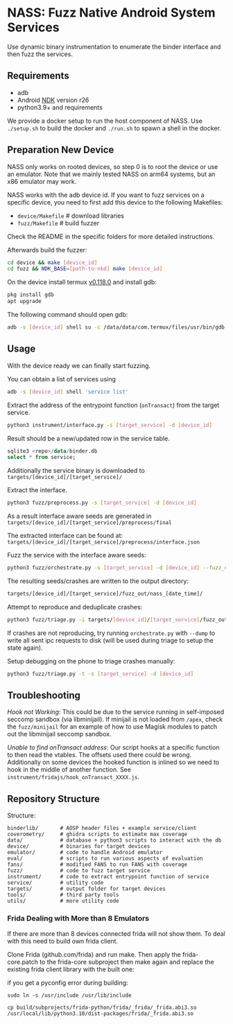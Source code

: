 # NASS: Fuzz Native Android System Services

Use dynamic binary instrumentation to enumerate the binder interface and then fuzz the services.

## Requirements

- adb
- Android [NDK](https://developer.android.com/ndk/downloads) version r26
- python3.9+ and requirements

We provide a docker setup to run the host component of NASS. 
Use `./setup.sh` to build the docker and `./run.sh` to spawn a shell in the docker.

## Preparation New Device

NASS only works on rooted devices, so step 0 is to root the device or use an emulator.
Note that we mainly tested NASS on arm64 systems, but an x86 emulator may work.

NASS works with the adb device id. If you want to fuzz services on a specific device, 
you need to first add this device to the following Makefiles:
- `device/Makefile` # download libraries
- `fuzz/Makefile` # build fuzzer

Check the README in the specific folders for more detailed instructions.

Afterwards build the fuzzer:
```bash
cd device && make [device_id]
cd fuzz && NDK_BASE=[path-to-nkd] make [device_id]
```

On the device install termux [v0.118.0](https://github.com/termux/termux-app/releases/tag/v0.118.0) and 
install gdb:
```bash
pkg install gdb
apt upgrade
```

The following command should open gdb:
```bash
adb -s [device_id] shell su -c /data/data/com.termux/files/usr/bin/gdb
```

## Usage

With the device ready we can finally start fuzzing.

You can obtain a list of services using
```bash
adb -s [device_id] shell 'service list'
```

Extract the address of the entrypoint function (`onTransact`) from the target service.
```bash
python3 instrument/interface.py -s [target_service] -d [device_id]
```

Result should be a new/updated row in the service table.
```sql
sqlite3 <repo>/data/binder.db
select * from service;
```

Additionally the service binary is downloaded to `targets/[device_id]/[target_service]/`

Extract the interface.
```bash
python3 fuzz/preprocess.py -s [target_service] -d [device_id]
```

As a result interface aware seeds are generated in `targets/[device_id]/[target_service]/preprocess/final`

The extracted interface can be found at: `targets/[device_id]/[target_service]/preprocess/interface.json`

Fuzz the service with the interface aware seeds:

```bash
python3 fuzz/orchestrate.py -s [target_service] -d [device_id] --fuzz_data -c targets/[device_id]/[target_service]/preprocess/final
```

The resulting seeds/crashes are written to the output directory:

```bash
targets/[device_id]/[target_service]/fuzz_out/nass_[date_time]/
```

Attempt to reproduce and deduplicate crashes:

```bash
python3 fuzz/triage.py -i targets/[device_id]/[target_service]/fuzz_out/nass_[date_time]/
``` 

If crashes are not reproducing, try running `orchestrate.py` with `--dump` to write all sent ipc requests to disk (will be used during triage to setup the state again).

Setup debugging on the phone to triage crashes manually:
```bash
python3 fuzz/triage.py -t -s [target_service] -d [device_id]
```

## Troubleshooting

*Hook not Working*:  This could be due to the service running in self-imposed seccomp sandbox (via libminijail). 
If minijail is not loaded from `/apex`, check the `fuzz/minijail` for an example of how to use Magisk modules to patch out the libminijail seccomp sandbox.

*Unable to find onTransact address*: Our script hooks at a specific function to then read the vtables. The offsets used there could be wrong. Additionally on some devices the hooked function is inlined so we need to hook in the middle of another function. See `instrument/fridajs/hook_onTransact_XXXX.js`.

## Repository Structure

Structure: 
```
binderlib/       # AOSP header files + example service/client 
coverometry/     # ghidra scripts to estimate max coverage
data/            # database + python3 scripts to interact with the db 
device/          # binaries for target devices
emulator/        # code to handle Android emulator
eval/            # scripts to run various aspects of evaluation
fans/            # modified FANS to run FANS with coverage
fuzz/            # code to fuzz target service
instrument/      # code to extract entrypoint function of service
service/         # utility code
targets/         # output folder for target devices
tools/           # third party tools
utils/           # more utility code 
```

### Frida Dealing with More than 8 Emulators

If there are more than 8 devices connected frida will not show them. To deal with this need to build own frida client.

Clone Frida (github.com/frida) and run make. Then apply the frida-core.patch to the frida-core subproject then make again and replace the existing frida client library with the built one:

if you get a pyconfig error during building:
```
sudo ln -s /usr/include /usr/lib/include
```

```
cp build/subprojects/frida-python/frida/_frida/_frida.abi3.so /usr/local/lib/python3.10/dist-packages/frida/_frida.abi3.so
```

